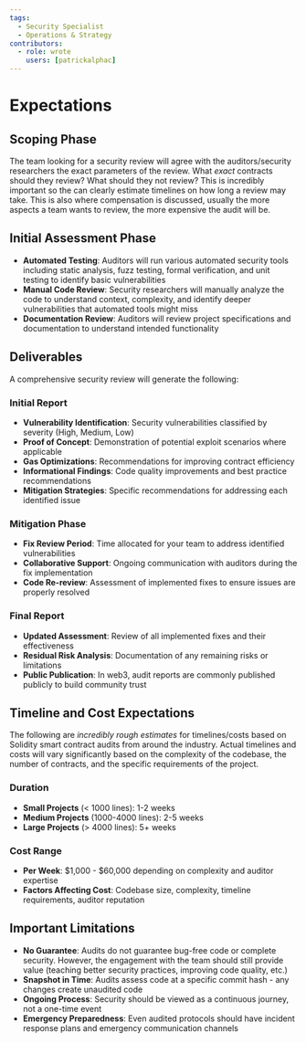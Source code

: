 ```yaml
---
tags:
  - Security Specialist
  - Operations & Strategy
contributors:
  - role: wrote
    users: [patrickalphac]
---
```


# Expectations

## Scoping Phase

The team looking for a security review will agree with the auditors/security researchers the exact parameters of the review. What *exact* contracts should they review? What should they not review? This is incredibly important so the can clearly estimate timelines on how long a review may take. This is also where compensation is discussed, usually the more aspects a team wants to review, the more expensive the audit will be.

## Initial Assessment Phase

- **Automated Testing**: Auditors will run various automated security tools including static analysis, fuzz testing, formal verification, and unit testing to identify basic vulnerabilities
- **Manual Code Review**: Security researchers will manually analyze the code to understand context, complexity, and identify deeper vulnerabilities that automated tools might miss
- **Documentation Review**: Auditors will review project specifications and documentation to understand intended functionality

## Deliverables

A comprehensive security review will generate the following:

### Initial Report

- **Vulnerability Identification**: Security vulnerabilities classified by severity (High, Medium, Low)
- **Proof of Concept**: Demonstration of potential exploit scenarios where applicable
- **Gas Optimizations**: Recommendations for improving contract efficiency
- **Informational Findings**: Code quality improvements and best practice recommendations
- **Mitigation Strategies**: Specific recommendations for addressing each identified issue

### Mitigation Phase

- **Fix Review Period**: Time allocated for your team to address identified vulnerabilities
- **Collaborative Support**: Ongoing communication with auditors during the fix implementation
- **Code Re-review**: Assessment of implemented fixes to ensure issues are properly resolved

### Final Report

- **Updated Assessment**: Review of all implemented fixes and their effectiveness
- **Residual Risk Analysis**: Documentation of any remaining risks or limitations
- **Public Publication**: In web3, audit reports are commonly published publicly to build community trust

## Timeline and Cost Expectations

The following are *incredibly rough estimates* for timelines/costs based on Solidity smart contract audits from around the industry. Actual timelines and costs will vary significantly based on the complexity of the codebase, the number of contracts, and the specific requirements of the project.

### Duration

- **Small Projects** (< 1000 lines): 1-2 weeks
- **Medium Projects** (1000-4000 lines): 2-5 weeks  
- **Large Projects** (> 4000 lines): 5+ weeks

### Cost Range

- **Per Week**: $1,000 - $60,000 depending on complexity and auditor expertise
- **Factors Affecting Cost**: Codebase size, complexity, timeline requirements, auditor reputation

## Important Limitations

- **No Guarantee**: Audits do not guarantee bug-free code or complete security. However, the engagement with the team should still provide value (teaching better security practices, improving code quality, etc.)
- **Snapshot in Time**: Audits assess code at a specific commit hash - any changes create unaudited code
- **Ongoing Process**: Security should be viewed as a continuous journey, not a one-time event
- **Emergency Preparedness**: Even audited protocols should have incident response plans and emergency communication channels
